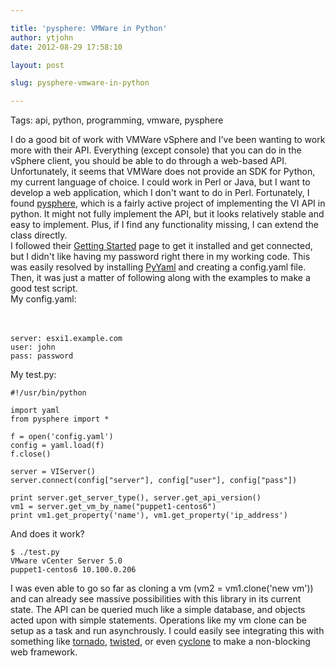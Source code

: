 ```yaml
---

title: 'pysphere: VMWare in Python'
author: ytjohn
date: 2012-08-29 17:58:10

layout: post

slug: pysphere-vmware-in-python

---
```

Tags: api, python, programming, vmware, pysphere

I do a good bit of work with VMWare vSphere and I've been wanting to
work more with their API. Everything (except console) that you can do in
the vSphere client, you should be able to do through a web-based API.<br />
Unfortunately, it seems that VMWare does not provide an SDK for Python,
my current language of choice. I could work in Perl or Java, but I want
to develop a web application, which I don't want to do in Perl.
Fortunately, I found <a href="http://code.google.com/p/pysphere/wiki/GettingStarted">pysphere</a>, which is a fairly active project of
implementing the VI API in python. It might not fully implement the API,
but it looks relatively stable and easy to implement. Plus, if I find
any functionality missing, I can extend the class directly.<br />
I followed their <a href="http://code.google.com/p/pysphere/wiki/GettingStarted">Getting Started</a> page to get it installed
and get connected, but I didn't like having my password right there in
my working code. This was easily resolved by installing <a href="http://pyyaml.org/wiki/PyYAML">PyYaml</a> and
creating a config.yaml file. Then, it was just a matter of following
along with the examples to make a good test script.<br />
My config.yaml:  </br></br></br>

<pre><code>server: esxi1.example.com
user: john
pass: password
</code></pre>

My test.py:

<pre><code>#!/usr/bin/python

import yaml
from pysphere import *

f = open('config.yaml')
config = yaml.load(f)
f.close()

server = VIServer()
server.connect(config["server"], config["user"], config["pass"])

print server.get_server_type(), server.get_api_version()
vm1 = server.get_vm_by_name("puppet1-centos6")
print vm1.get_property('name'), vm1.get_property('ip_address')
</code></pre>

And does it work?

<pre><code>$ ./test.py
VMware vCenter Server 5.0
puppet1-centos6 10.100.0.206
</code></pre>

I was even able to go so far as cloning a vm (vm2 = vm1.clone('new vm'))
and can already see massive possibilities with this library in its
current state. The API can be queried much like a simple database, and
objects acted upon with simple statements. Operations like my vm clone
can be setup as a task and run asynchrously. I could easily see
integrating this with something like <a href="http://www.tornadoweb.org/">tornado</a>, <a href="http://twistedmatrix.com/">twisted</a>, or even
<a href="http://cyclone.io/">cyclone</a> to make a non-blocking web framework.

